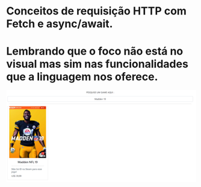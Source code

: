 # Conceitos de requisição HTTP com Fetch e async/await.

# Lembrando que o foco não está no visual mas sim nas funcionalidades que a linguagem nos oferece.

![Alt text](madden.png)